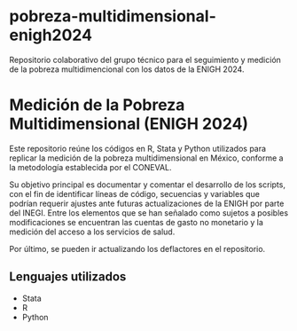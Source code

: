 # pobreza-multidimensional-enigh2024
Repositorio colaborativo del grupo técnico para el seguimiento y medición de la pobreza multidimencional con los datos de la ENIGH 2024.

# Medición de la Pobreza Multidimensional (ENIGH 2024)

Este repositorio reúne los códigos en R, Stata y Python utilizados para replicar la medición de la pobreza multidimensional en México, conforme a la metodología establecida por el CONEVAL.

Su objetivo principal es documentar y comentar el desarrollo de los scripts, con el fin de identificar líneas de código, secuencias y variables que podrían requerir ajustes ante futuras actualizaciones de la ENIGH por parte del INEGI. Entre los elementos que se han señalado como sujetos a posibles modificaciones se encuentran las cuentas de gasto no monetario y la medición del acceso a los servicios de salud.

Por último, se pueden ir actualizando los deflactores en el repositorio.

## Lenguajes utilizados

- Stata
- R
- Python
